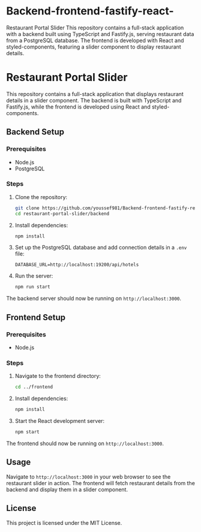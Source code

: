 # Backend-frontend-fastify-react-
Restaurant Portal Slider  This repository contains a full-stack application with a backend built using TypeScript and Fastify.js, serving restaurant data from a PostgreSQL database. The frontend is developed with React and styled-components, featuring a slider component to display restaurant details.

# Restaurant Portal Slider

This repository contains a full-stack application that displays restaurant details in a slider component. The backend is built with TypeScript and Fastify.js, while the frontend is developed using React and styled-components.

## Backend Setup

### Prerequisites

- Node.js
- PostgreSQL

### Steps

1. Clone the repository:
   ```bash
   git clone https://github.com/youssef981/Backend-frontend-fastify-react-.git
   cd restaurant-portal-slider/backend
   ```

2. Install dependencies:
   ```bash
   npm install
   ```

3. Set up the PostgreSQL database and add connection details in a `.env` file:
   ```plaintext
   DATABASE_URL=http://localhost:19200/api/hotels
   ```

4. Run the server:
   ```bash
   npm run start
   ```

The backend server should now be running on `http://localhost:3000`.

## Frontend Setup

### Prerequisites

- Node.js

### Steps

1. Navigate to the frontend directory:
   ```bash
   cd ../frontend
   ```

2. Install dependencies:
   ```bash
   npm install
   ```

3. Start the React development server:
   ```bash
   npm start
   ```

The frontend should now be running on `http://localhost:3000`.

## Usage

Navigate to `http://localhost:3000` in your web browser to see the restaurant slider in action. The frontend will fetch restaurant details from the backend and display them in a slider component.


## License

This project is licensed under the MIT License.

